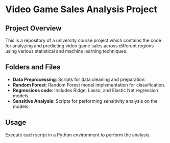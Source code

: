 # Video Game Sales Analysis Project

## Project Overview

This is a repository of a university course project which contains the code for analyzing and predicting video game sales across different regions using various statistical and machine learning techniques.

## Folders and Files

- **Data Preprocessing**: Scripts for data cleaning and preparation.
- **Random Forest**: Random Forest model implementation for classification.
- **Regressions code**: Includes Ridge, Lasso, and Elastic Net regression models.
- **Sensitive Analysis**: Scripts for performing sensitivity analysis on the models.

## Usage

Execute each script in a Python environment to perform the analysis.